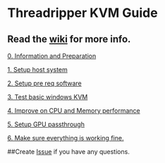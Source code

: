 # Threadripper KVM Guide

## Read the [wiki](https://github.com/MingyaoLiu/Threadripper-KVM-guide/wiki) for more info.


[0. Information and Preparation](https://github.com/MingyaoLiu/Threadripper-KVM-guide/wiki/0.-Information-and-preparation)

[1. Setup host system
](https://github.com/MingyaoLiu/Threadripper-KVM-guide/wiki/1.-Setup-host-system)

[2. Setup pre req software
](https://github.com/MingyaoLiu/Threadripper-KVM-guide/wiki/2.-Setup-pre-req-software)

[3. Test basic windows KVM
](https://github.com/MingyaoLiu/Threadripper-KVM-guide/wiki/3.-Test-basic-windows-KVM)

[4. Improve on CPU and Memory performance
](https://github.com/MingyaoLiu/Threadripper-KVM-guide/wiki/4.-Improve-on-CPU-and-Memory-performance)

[5. Setup GPU passthrough
](https://github.com/MingyaoLiu/Threadripper-KVM-guide/wiki/5.-Setup-GPU-passthrough)


[6. Make sure everything is working fine.
](https://github.com/MingyaoLiu/Threadripper-KVM-guide/wiki/6.-Make-sure-everything-is-working-fine.)

##Create [Issue](https://github.com/MingyaoLiu/Threadripper-KVM-guide/issues) if you have any questions.
